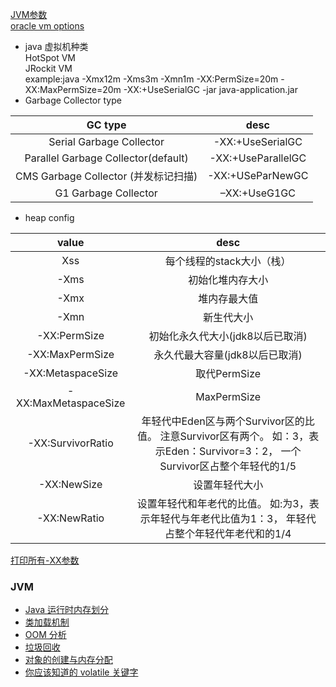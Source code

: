 [JVM参数](https://www.cnblogs.com/duanxz/p/3482366.html)  
[oracle vm options](https://www.oracle.com/technetwork/java/javase/tech/vmoptions-jsp-140102.html)
* java 虚拟机种类  
    HotSpot VM  
    JRockit VM  
example:java -Xmx12m -Xms3m -Xmn1m -XX:PermSize=20m -XX:MaxPermSize=20m -XX:+UseSerialGC -jar java-application.jar
* Garbage Collector type

|GC type|desc|
|:---:|:---:|
|Serial Garbage Collector|-XX:+UseSerialGC|
|Parallel Garbage Collector(default)| -XX:+UseParallelGC|
|CMS Garbage Collector (并发标记扫描)| -XX:+USeParNewGC|
|G1 Garbage Collector| –XX:+UseG1GC|

* heap config  

|value|desc|
|:---:|:---:|
|Xss|每个线程的stack大小（栈）|
|-Xms|初始化堆内存大小|
|-Xmx|堆内存最大值|
|-Xmn|新生代大小|
|-XX:PermSize|初始化永久代大小(jdk8以后已取消)|
|-XX:MaxPermSize|永久代最大容量(jdk8以后已取消)|
|-XX:MetaspaceSize|取代PermSize|
|-XX:MaxMetaspaceSize|MaxPermSize
|-XX:SurvivorRatio|年轻代中Eden区与两个Survivor区的比值。  注意Survivor区有两个。  如：3，表示Eden：Survivor=3：2，  一个Survivor区占整个年轻代的1/5|
|-XX:NewSize|设置年轻代大小|
|-XX:NewRatio|设置年轻代和年老代的比值。  如:为3，表示年轻代与年老代比值为1：3，  年轻代占整个年轻代年老代和的1/4|

[打印所有-XX参数](https://www.cnblogs.com/duanxz/p/6098908.html)

### JVM
- [Java 运行时内存划分](https://github.com/crossoverJie/Java-Interview/blob/master/MD/MemoryAllocation.md)
-  [类加载机制](https://github.com/crossoverJie/Java-Interview/blob/master/MD/ClassLoad.md)
-  [OOM 分析](https://github.com/crossoverJie/Java-Interview/blob/master/MD/OOM-analysis.md)
- [垃圾回收](https://github.com/crossoverJie/Java-Interview/blob/master/MD/GarbageCollection.md)
- [对象的创建与内存分配](https://github.com/crossoverJie/Java-Interview/blob/master/MD/newObject.md)
- [你应该知道的 volatile 关键字](https://github.com/crossoverJie/Java-Interview/blob/master/MD/concurrent/volatile.md)
